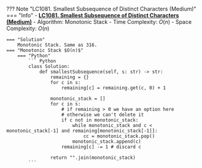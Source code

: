 ??? Note "LC1081. Smallest Subsequence of Distinct Characters (Medium)"    
    === "Info"
        - **<a href="https://leetcode.cn/problems/smallest-subsequence-of-distinct-characters/" target="_blank">LC1081. Smallest Subsequence of Distinct Characters (Medium)</a>**
        - Algorithm: Monotonic Stack
        - Time Complexity: $O(n)$
        - Space Complexity: $O(n)$

    === "Solution"
        Monotonic Stack. Same as 316.
    === "Monotonic Stack $O(n)$"
        === "Python"
            ``` Python
            class Solution:
                def smallestSubsequence(self, s: str) -> str:
                    remaining = {}
                    for c in s:
                        remaining[c] = remaining.get(c, 0) + 1

                    monotonic_stack = []
                    for c in s:            
                        # if remaining > 0 we have an option here
                        # otherwise we can't delete it
                        if c not in monotonic_stack:
                            while monotonic_stack and c < monotonic_stack[-1] and remaining[monotonic_stack[-1]]:
                                cc = monotonic_stack.pop()                            
                            monotonic_stack.append(c)                
                        remaining[c] -= 1 # discard c       

                    return "".join(monotonic_stack)                 
            ```